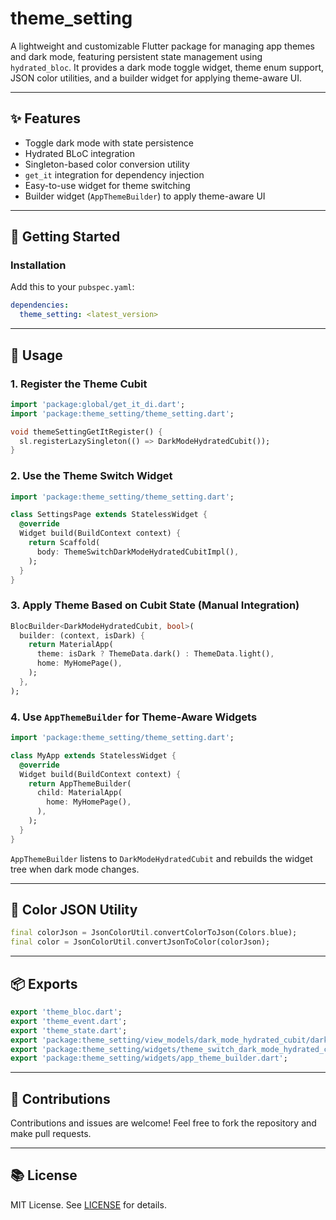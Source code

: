 # theme_setting

A lightweight and customizable Flutter package for managing app themes and dark mode, featuring persistent state management using `hydrated_bloc`. It provides a dark mode toggle widget, theme enum support, JSON color utilities, and a builder widget for applying theme-aware UI.

---

## ✨ Features

* Toggle dark mode with state persistence
* Hydrated BLoC integration
* Singleton-based color conversion utility
* `get_it` integration for dependency injection
* Easy-to-use widget for theme switching
* Builder widget (`AppThemeBuilder`) to apply theme-aware UI

---

## 🚀 Getting Started

### Installation

Add this to your `pubspec.yaml`:

```yaml
dependencies:
  theme_setting: <latest_version>
```

---

## 🔧 Usage

### 1. Register the Theme Cubit

```dart
import 'package:global/get_it_di.dart';
import 'package:theme_setting/theme_setting.dart';

void themeSettingGetItRegister() {
  sl.registerLazySingleton(() => DarkModeHydratedCubit());
}
```

### 2. Use the Theme Switch Widget

```dart
import 'package:theme_setting/theme_setting.dart';

class SettingsPage extends StatelessWidget {
  @override
  Widget build(BuildContext context) {
    return Scaffold(
      body: ThemeSwitchDarkModeHydratedCubitImpl(),
    );
  }
}
```

### 3. Apply Theme Based on Cubit State (Manual Integration)

```dart
BlocBuilder<DarkModeHydratedCubit, bool>(
  builder: (context, isDark) {
    return MaterialApp(
      theme: isDark ? ThemeData.dark() : ThemeData.light(),
      home: MyHomePage(),
    );
  },
);
```

### 4. Use `AppThemeBuilder` for Theme-Aware Widgets

```dart
import 'package:theme_setting/theme_setting.dart';

class MyApp extends StatelessWidget {
  @override
  Widget build(BuildContext context) {
    return AppThemeBuilder(
      child: MaterialApp(
        home: MyHomePage(),
      ),
    );
  }
}
```

`AppThemeBuilder` listens to `DarkModeHydratedCubit` and rebuilds the widget tree when dark mode changes.

---

## 🔄 Color JSON Utility

```dart
final colorJson = JsonColorUtil.convertColorToJson(Colors.blue);
final color = JsonColorUtil.convertJsonToColor(colorJson);
```

---

## 📦 Exports

```dart
export 'theme_bloc.dart';
export 'theme_event.dart';
export 'theme_state.dart';
export 'package:theme_setting/view_models/dark_mode_hydrated_cubit/dark_mode_hydrated_cubit.dart';
export 'package:theme_setting/widgets/theme_switch_dark_mode_hydrated_cubit_impl.dart';
export 'package:theme_setting/widgets/app_theme_builder.dart';
```

---

## 📢 Contributions

Contributions and issues are welcome! Feel free to fork the repository and make pull requests.

---

## 📚 License

MIT License. See [LICENSE](LICENSE) for details.
